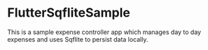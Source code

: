 # FlutterSqfliteSample
This is a sample expense controller app which manages day to day expenses and uses Sqflite to persist data locally. 
